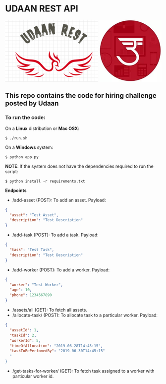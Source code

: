 # UDAAN REST API

<p align="center">
  <img width="300" height="200" src="images/my-logo.png">
  <img width="200" height="200" src="images/udaan-logo.jpg">
</p>

## This repo contains the code for hiring challenge posted by Udaan


### To run the code:

On a **Linux** distribution or **Mac OSX**:

```
$ ./run.sh
```

On a **Windows** system:

```
$ python app.py
```

**NOTE**: If the system does not have the dependencies required to run the script:

```
$ python install -r requirements.txt
```

**Endpoints**

- /add-asset (POST): To add an asset. Payload:

```json
{
  "asset": "Test Asset",
  "description": "Test Description"
}
```

- /add-task (POST): To add a task. Payload:

```json
{
  "task": "Test Task",
  "description": "Test Description"
}
```

- /add-worker (POST): To add a worker. Payload:

```json
{
  "worker": "Test Worker",
  "age": 10,
  "phone": 1234567890
}
```

- /assets/all (GET): To fetch all assets.
- /allocate-task/ (POST): To allocate task to a particular worker. Payload:

```json
{
  "assetId": 1,
  "taskId": 2,
  "workerId": 5,
  "timeOfAllocation": "2019-06-28T14:45:15",
  "taskToBePerfomedBy": "2019-06-30T14:45:15"
  "
}
```

- /get-tasks-for-worker/<workerId> (GET): To fetch task assigned to a worker with particular worker id.
